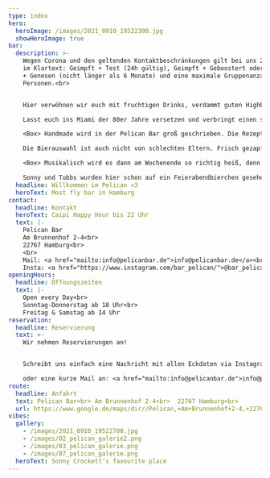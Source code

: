 ```yaml
---
type: index
hero:
  heroImage: /images/2021_0910_19522300.jpg
  showHeroImage: true
bar:
  description: >-
    Wegen Corona und den geltenden Kontaktbeschränkungen gilt bei uns 2G+. Heißt
    im Klartext: Geimpft + Test (24h gültig), Geimpft + Geboostert oder Geimpft
    + Genesen (nicht länger als 6 Monate) und eine maximale Gruppenanzahl von 10
    Personen.<br>


    Hier verwöhnen wir euch mit fruchtigen Drinks, verdammt guten Highballs und frisch gezapftem Craft Beer.

    Lasst euch ins Miami der 80er Jahre versetzen und verbringt einen smoothen Abend mit groovigen Beats direkt an unserem Herzstück, dem großen pulsierenden Tresen oder auch in der coolen Raucher Lounge. 

    <Box> Handmade wird in der Pelican Bar groß geschrieben. Die Rezepturen für die leckeren Drinks sind Eigenkreationen und werden mit selbstgemachten Sirupvariationen, eigens hergestellten Dörrobst und Cocktailkirschen abgerundet.

    Die Bierauswahl ist auch nicht von schlechten Eltern. Frisch gezapftes Simco 3 IPA oder auch die eine oder andere Spezialität von Ratsherrn sowie viele andere Gerstensäfte lassen das Herz von jedem Bierfreund frohlocken.

    <Box> Musikalisch wird es dann am Wochenende so richtig heiß, denn dann bringen unsere ausgewählten DJs die Plattenteller zum brennen.

    Sonny und Tubbs wurden hier schon auf ein Feierabendbierchen gesehen!
  headline: Willkommen im Pelican <3
  heroText: Most fly bar in Hamburg
contact:
  headline: Kontakt
  heroText: Caipi Happy Hour bis 22 Uhr
  text: |-
    Pelican Bar
    Am Brunnenhof 2-4<br>
    22767 Hamburg<br>
    <br>
    Mail: <a href="mailto:info@pelicanbar.de">info@pelicanbar.de</a><br>
    Insta: <a href="https://www.instagram.com/bar_pelican/">@bar_pelican</a><br>
openingHours:
  headline: Öffnungszeiten
  text: |-
    Open every Day<br>
    Sonntag-Donnerstag ab 18 Uhr<br>
    Freitag & Samstag ab 14 Uhr 
reservation:
  headline: Reservierung
  text: >-
    Wir nehmen Reservierungen an!


    Schreibt uns einfach eine Nachricht mit allen Eckdaten via Instagram <a href="https://www.instagram.com/bar_pelican/">@bar_pelican</a>.

    oder eine kurze Mail an: <a href="mailto:info@pelicanbar.de">info@pelicanbar.de</a>
route:
  headline: Anfahrt
  text: Pelican Bar<br> Am Brunnenhof 2-4<br>  22767 Hamburg<br>
  url: https://www.google.de/maps/dir//Pelican,+Am+Brunnenhof+2-4,+22767+Hamburg/@53.5533788,9.9558922,17z/data=!4m9!4m8!1m0!1m5!1m1!1s0x47b18fa18478ab43:0x52388599b960131b!2m2!1d9.9580809!2d53.5533788!3e0
vibes:
  gallery:
    - /images/2021_0910_19522700.jpg
    - /images/02_pelican_galerie2.png
    - /images/03_pelican_galerie.png
    - /images/07_pelican_galerie.png
  heroText: Sonny Crockett’s favourite place
---
```

